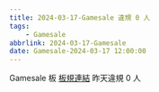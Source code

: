 ```yaml
---
title: 2024-03-17-Gamesale 違規 0 人
tags:
    - Gamesale
abbrlink: 2024-03-17-Gamesale
date: Gamesale-2024-03-17 12:00:00
---
```

Gamesale 板 [板規連結](https://www.ptt.cc/bbs/Gossiping/M.1637425085.A.07D.html)
昨天違規 0 人

